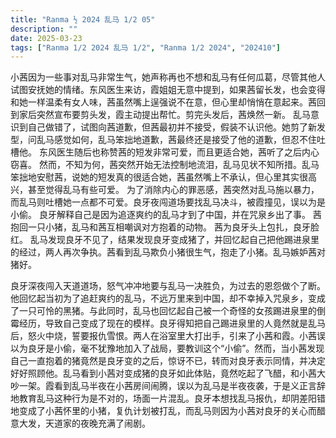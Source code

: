 ```yaml
---
title: "Ranma ½ 2024 乱马 1/2 05"
description: ""
date: 2025-03-23
tags: ["Ranma 1/2 2024 乱马 1/2", "Ranma 1/2 2024", "202410"]
---
```


小茜因为一些事对乱马非常生气，她声称再也不想和乱马有任何瓜葛，尽管其他人试图安抚她的情绪。东风医生来访，霞姐姐无意中提到，如果茜留长发，也会变得和她一样温柔有女人味，茜虽然嘴上逞强说不在意，但心里却悄悄在意起来。茜回到家后突然宣布要剪头发，霞主动提出帮忙。剪完头发后，茜焕然一新。 乱马意识到自己做错了，试图向茜道歉，但茜最初并不接受，假装不认识他。她剪了新发型，问乱马感觉如何，乱马笨拙地道歉，茜最终还是接受了他的道歉，但忍不住吐槽他。 东风医生随后也称赞茜的短发非常可爱，而且更适合她，茜听了之后内心窃喜。 然而，不知为何，茜突然开始无法控制地流泪，乱马见状不知所措。乱马笨拙地安慰茜，说她的短发真的很适合她，茜虽然嘴上不承认，但心里其实很高兴，甚至觉得乱马有些可爱。 为了消除内心的罪恶感，茜突然对乱马施以暴力，而乱马则吐槽她一点都不可爱。良牙夜闯道场要找乱马决斗，被霞撞见，误以为是小偷。 良牙解释自己是因为追逐爽约的乱马才到了中国，并在咒泉乡出了事。 茜抱回一只小猪，乱马和茜互相嘲讽对方抱着的动物。 茜为良牙头上包扎，良牙脸红。 乱马发现良牙不见了，结果发现良牙变成猪了，并回忆起自己把他踢进泉里的经过，两人再次争执。茜看到乱马欺负小猪很生气，抱走了小猪。乱马嫉妒茜对猪好。

良牙深夜闯入天道道场，怒气冲冲地要与乱马一决胜负，为过去的恩怨做个了断。他回忆起当初为了追赶爽约的乱马，不远万里来到中国，却不幸掉入咒泉乡，变成了一只可怜的黑猪。与此同时，乱马也回忆起自己被一个奇怪的女孩踢进泉里的倒霉经历，导致自己变成了现在的模样。良牙得知把自己踢进泉里的人竟然就是乱马后，怒火中烧，誓要报仇雪恨。两人在浴室里大打出手，引来了小茜和霞。小茜误以为良牙是小偷，毫不犹豫地加入了战局，要教训这个“小偷”。然而，当小茜发现自己一直抱着的猪竟然是良牙变的之后，惊讶不已，转而对良牙表示同情，并决定好好照顾他。乱马看到小茜对变成猪的良牙如此体贴，竟然吃起了飞醋，和小茜大吵一架。霞看到乱马半夜在小茜房间闹腾，误以为乱马是半夜夜袭，于是义正言辞地教育乱马这种行为是不对的，场面一片混乱。良牙本想找乱马报仇，却阴差阳错地变成了小茜怀里的小猪，复仇计划被打乱，而乱马则因为小茜对良牙的关心而醋意大发，天道家的夜晚充满了闹剧。
